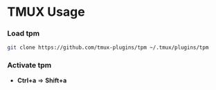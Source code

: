 # TMUX Usage

### Load tpm

```bash
git clone https://github.com/tmux-plugins/tpm ~/.tmux/plugins/tpm
```

### Activate tpm

- **Ctrl+a** => **Shift+a**
